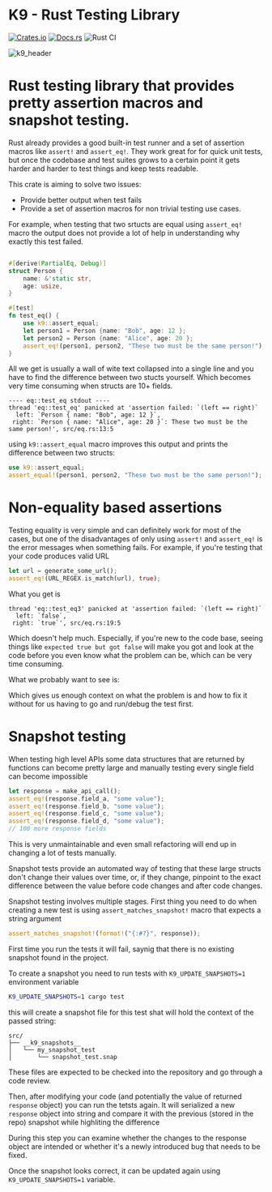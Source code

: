 # K9 - Rust Testing Library

[![Crates.io][crates-badge]][crates-url]
[![Docs.rs][docs-badge]][docs-url]
![Rust CI](https://github.com/aaronabramov/k9/workflows/Rust%20CI/badge.svg)

[crates-badge]: https://img.shields.io/crates/v/k9.svg
[crates-url]: https://crates.io/crates/k9
[docs-badge]: https://docs.rs/k9/badge.svg
[docs-url]: https://docs.rs/k9

![k9_header](https://user-images.githubusercontent.com/940133/83342567-ae492c00-a2b6-11ea-8ccd-bb3e67df21f9.jpg)

# Rust testing library that provides pretty assertion macros and snapshot testing.

Rust already provides a good built-in test runner and a set of assertion macros like `assert!` and `assert_eq!`.
They work great for for quick unit tests, but once the codebase and test suites grows to a certain point it gets 
harder and harder to test things and keep tests readable.

This crate is aiming to solve two issues:
- Provide better output when test fails
- Provide a set of assertion macros for non trivial testing use cases.

For example, when testing that two srtucts are equal using `assert_eq!` macro the output does not provide a lot of help
in understanding why exactly this test failed.

```rust

#[derive(PartialEq, Debug)]
struct Person {
    name: &'static str,
    age: usize,
}

#[test]
fn test_eq() {
    use k9::assert_equal;
    let person1 = Person {name: "Bob", age: 12 }; 
    let person2 = Person {name: "Alice", age: 20 }; 
    assert_eq!(person1, person2, "These two must be the same person!");
}
```

All we get is usually a wall of wite text collapsed into a single line and you have to find the difference between two stucts yourself. Which becomes very time consuming when structs are 10+ fields.

```
---- eq::test_eq stdout ----
thread 'eq::test_eq' panicked at 'assertion failed: `(left == right)`
  left: `Person { name: "Bob", age: 12 }`,
 right: `Person { name: "Alice", age: 20 }`: These two must be the same person!', src/eq.rs:13:5
 ```

using `k9::assert_equal` macro improves this output and prints the difference between two structs:
```rust
use k9::assert_equal;
assert_equal!(person1, person2, "These two must be the same person!");
```
<INSERT SCREENSHOT>

# Non-equality based assertions

Testing equality is very simple and can definitely work for most of the cases, but one of the disadvantages of only using `assert!` and `assert_eq!` is the error messages when something fails. 
For example, if you're testing that your code produces valid URL
```rust
let url = generate_some_url();
assert_eq!(URL_REGEX.is_match(url), true);
```

What you get is 
```
thread 'eq::test_eq3' panicked at 'assertion failed: `(left == right)`
  left: `false`,
 right: `true`', src/eq.rs:19:5
 ```
 Which doesn't help much. Especially, if you're new to the code base, seeing things like `expected true but got false` will make you got and look at the code before you even know what the problem can be, which can be very time consuming.

What we probably want to see is:
<INSERT SCREENSHOT>

Which gives us enough context on what the problem is and how to fix it without for us having to go and run/debug the test first.

# Snapshot testing
When testing high level APIs some data structures that are returned by functions can become pretty large and manually testing every single field can become impossible
```rust
let response = make_api_call();
assert_eq!(response.field_a, "some value");
assert_eq!(response.field_b, "some value");
assert_eq!(response.field_c, "some value");
assert_eq!(response.field_d, "some value");
// 100 more response fields
```
This is very unmaintainable and even small refactoring will end up in changing a lot of tests manually.

Snapshot tests provide an automated way of testing that these large structs don't change their values over time, or, if they change, pinpoint 
to the exact difference between the value before code changes and after code changes.

Snapshot testing involves multiple stages.
First thing you need to do when creating a new test is using `assert_matches_snapshot!` macro that expects a string argument
```rust
assert_matches_snapshot!(format!("{:#?}", response));
```

First time you run the tests it will fail, saynig that there is no existing snapshot found in the project.

To create a snapshot you need to run tests with `K9_UPDATE_SNAPSHOTS=1` environment variable
```sh
K9_UPDATE_SNAPSHOTS=1 cargo test
```

this will create a snapshot file for this test shat will hold the context of the passed string:
```
src/
├── __k9_snapshots__
│   └── my_snapshot_test
│       └── snapshot_test.snap
```

These files are expected to be checked into the repository and go through a code review.

Then, after modifying your code (and potentially the value of returned `response` object) you can run the tetsts again. It will 
serialized a new `response` object into string and compare it with the previous (stored in the repo) snapshot while highliting the difference

<INSERT SCREENSHOT>

During this step you can examine whether the changes to the response object are intended or whether it's a newly introduced bug that needs to be fixed.

Once the snapshot looks correct, it can be updated again using `K9_UPDATE_SNAPSHOTS=1` variable.

